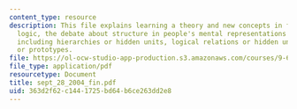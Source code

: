 ```yaml
---
content_type: resource
description: This file explains learning a theory and new concepts in first-order
  logic, the debate about structure in people's mental representations of concepts
  including hierarchies or hidden units, logical relations or hidden units, and definitions
  or prototypes.
file: https://ol-ocw-studio-app-production.s3.amazonaws.com/courses/9-66j-computational-cognitive-science-fall-2004/363d2f62c1441725bd64b6ce263dd2e8_sept_28_2004_fin.pdf
file_type: application/pdf
resourcetype: Document
title: sept_28_2004_fin.pdf
uid: 363d2f62-c144-1725-bd64-b6ce263dd2e8
---
```

